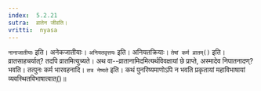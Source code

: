 ```yaml
---
index:  5.2.21
sutra:  व्रातेन जीवति।
vritti:  nyasa
---
```


`नानाजातीयाः` इति। अनेकजातीयाः। `अनियतवृत्तयः` इति। अनियतक्रियाः। `तेषां कर्म व्रातम्()` इति। व्रातसाहचर्यात्? तदपि व्रातमित्युच्यते। अथ वा--व्रातानामिदमित्यर्थविवक्षायां छे प्राप्ते, अस्मादेव निपातनादण्? भवति। तत्पुनः कर्म भारवहनादि। `तत्र नेष्यते` इति। कथं पुनरिष्यमाणोऽपि न भवति प्रकृतायां महाविभाषायां व्यवस्थितविभाषात्वात्()॥
